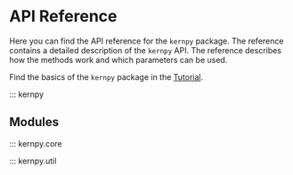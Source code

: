 # API Reference

Here you can find the API reference for the `kernpy` package. The reference contains a detailed description of the `kernpy` API. The reference describes how the methods work and which parameters can be used. 

Find the basics of the `kernpy` package in the [Tutorial](get-started/tutorial.md).

::: kernpy

## Modules

::: kernpy.core

::: kernpy.util




